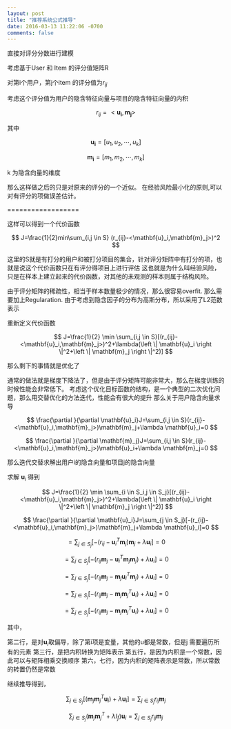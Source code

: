 ```yaml
--- 
layout: post
title: "推荐系统公式推导"
date: 2016-03-13 11:22:06 -0700
comments: false
---
```




直接对评分分数进行建模


考虑基于User 和 Item 的评分值矩阵R

对第i个用户，第j个item 的评分值为$r_{ij}$

考虑这个评分值为用户的隐含特征向量与项目的隐含特征向量的内积


$$r_{ij}=<\mathbf{u_i},\mathbf{m_j}>$$


其中


$$ \mathbf{u_i}=[u_1,u_2,\cdots ,u_k] $$

$$\mathbf{m_i}=[m_1,m_2,\cdots ,m_k]$$


k 为隐含向量的维度

那么这样做之后的只是对原来的评分的一个近似。
在经验风险最小化的原则,可以对有评分的项做误差估计。

==================



这样可以得到一个代价函数


$$ J=\frac{1}{2}min\sum_{i,j \in S} (r_{ij}-<\mathbf{u}_i,\mathbf{m}_j>)^2 $$


这里的S就是有打分的用户和被打分项目的集合，针对评分矩阵中有打分的项，也就是说这个代价函数只在有评分得项目上进行评估
这也就是为什么叫经验风险，只是在样本上建立起来的代价函数，对其他的未观测的样本则属于结构风险。

由于评分矩阵的稀疏性，相当于样本数量极少的情况，那么很容易overfit. 那么需要加上Regularation.
由于考虑到隐含因子的分布为高斯分布，所以采用了L2范数表示

重新定义代价函数


$$ J=\frac{1}{2} \min \sum_{i,j \in S}[(r_{ij}-<\mathbf{u}_i,\mathbf{m}_j>)^2+\lambda(\left \| \mathbf{u}_i \right \|^2+\left \| \mathbf{m}_j \right \|^2)] $$



那么剩下的事情就是优化了

通常的做法就是梯度下降法了，但是由于评分矩阵可能非常大，那么在梯度训练的时候性能会非常低下。
考虑这个优化目标函数的结构，是一个典型的二次优化问题，那么用交替优化的方法迭代，性能会有很大的提升
那么关于用户隐含向量求导


$$ \frac{\partial }{\partial \mathbf{u}_i}J=\sum_{i,j \in S}(r_{ij}-<\mathbf{u}_i,\mathbf{m}_j>)\mathbf{m}_j+\lambda \mathbf{u}_i=0 $$


$$ \frac{\partial }{\partial \mathbf{m}_j}J=\sum_{i,j \in S}(r_{ij}-<\mathbf{u}_i,\mathbf{m}_j>)\mathbf{u}_i+\lambda \mathbf{m}_j=0 $$



那么迭代交替求解出用户i的隐含向量和项目j的隐含向量

求解 $\mathbf{u}_i$ 得到


$$  J=\frac{1}{2} \min \sum_{i \in S_i,j \in S_j}[(r_{ij}-<\mathbf{u}_i,\mathbf{m}_j>)^2+\lambda(\left \| \mathbf{u}_i \right \|^2+\left \| \mathbf{m}_j \right \|^2)] $$


$$   \frac{\partial }{\partial \mathbf{u}_i}J=\sum_{j \in S_j}[-(r_{ij}-<\mathbf{u}_i,\mathbf{m}_j>)\mathbf{m}_j+\lambda \mathbf{u}_i]=0 $$

$$ =\sum_{j \in S_j}[-(r_{ij}-\mathbf{u}_i^T\mathbf{m}_j)\mathbf{m}_j+\lambda \mathbf{u}_i]=0 $$

$$ =\sum_{j \in S_j}[-(r_{ij}\mathbf{m}_j-\mathbf{u}_i^T\mathbf{m}_j\mathbf{m}_j)+\lambda \mathbf{u}_i]=0 $$

$$ =\sum_{j \in S_j}[-(r_{ij}\mathbf{m}_j-\mathbf{m}_j\mathbf{u}_i^T\mathbf{m}_j)+\lambda \mathbf{u}_i]=0 $$

$$ =\sum_{j \in S_j}[-(r_{ij}\mathbf{m}_j-\mathbf{m}_j\mathbf{m}_j^T\mathbf{u}_i)+\lambda \mathbf{u}_i]=0 $$

$$ =\sum_{j \in S_j}[-(r_{ij}\mathbf{m}_j-\mathbf{m}_j\mathbf{m}_j^T\mathbf{u}_i)+\lambda \mathbf{u}_i]=0  $$
 


其中，

第二行，是对$\mathbf{u}_i$取偏导，除了第i项是变量，其他的u都是常数，但是j 需要遍历所有的元素
第三行，是把内积转换为矩阵表示
第五行，是因为内积是一个常数，因此可以与矩阵相乘交换顺序
第六，七行，因为内积的矩阵表示是常数，所以常数的转置仍然是常数


继续推导得到，


$$ \sum_{j \in S_j}[(\mathbf{m}_j\mathbf{m}_j^T\mathbf{u}_i)+\lambda \mathbf{u}_i]=\sum_{j \in S_j}r_{ij}\mathbf{m}_j $$


$$ \sum_{j \in S_j}(\mathbf{m}_j\mathbf{m}_j^T+\lambda I_f )\mathbf{u}_i=\sum_{j \in S_j}r_{ij}\mathbf{m}_j $$
​
